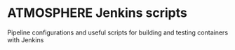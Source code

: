 # ATMOSPHERE Jenkins scripts

Pipeline configurations and useful scripts for building and testing containers with Jenkins
